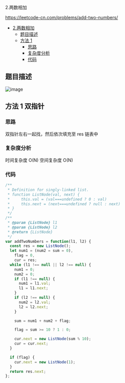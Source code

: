 2.两数相加

https://leetcode-cn.com/problems/add-two-numbers/
- [2.两数相加](#2.两数相加)
  - [题目描述](#题目描述)
  - [方法 1](#方法-1-双指针)
    - [思路](#思路)
    - [复杂度分析](#复杂度分析)
    - [代码](#代码)

## 题目描述
![image](https://user-images.githubusercontent.com/32665965/130402011-a9681c0a-808d-49f0-87ef-ded89fd3097b.png)

## 方法 1 双指针

### 思路
双指针左右一起找，然后依次填充至 res 链表中

### 复杂度分析
时间复杂度 O(N)
空间复杂度 O(N)

### 代码
```js
/**
 * Definition for singly-linked list.
 * function ListNode(val, next) {
 *     this.val = (val===undefined ? 0 : val)
 *     this.next = (next===undefined ? null : next)
 * }
 */
/**
 * @param {ListNode} l1
 * @param {ListNode} l2
 * @return {ListNode}
 */
var addTwoNumbers = function(l1, l2) {
  const res = new ListNode();
  let num1 = (num2 = sum = 0),
    flag = 0,
    cur = res;
  while (l1 !== null || l2 !== null) {
    num1 = 0;
    num2 = 0;
    if (l1 !== null) {
      num1 = l1.val;
      l1 = l1.next;
    }
    if (l2 !== null) {
      num2 = l2.val;
      l2 = l2.next;
    }

    sum = num1 + num2 + flag;

    flag = sum >= 10 ? 1 : 0;

    cur.next = new ListNode(sum % 10);
    cur = cur.next;
  }

  if (flag) {
    cur.next = new ListNode(1);
  }
  return res.next;
};
```
